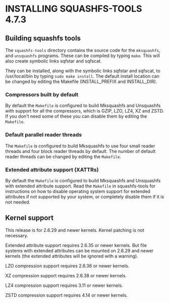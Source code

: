 # INSTALLING SQUASHFS-TOOLS 4.7.3

## Building squashfs tools

The ```squashfs-tools``` directory contains the source code for the ```mksquashfs```,
and ```unsquashfs``` programs.  These can be compiled by typing ```make```.  This
will also create symbolic links sqfstar and sqfscat.

They can be installed, along with the symbolic links sqfstar and sqfscat,
to /usr/local/bin by typing ```sudo make install```.  The default install
location can be changed by editing the Makefile (INSTALL_PREFIX and
INSTALL_DIR).

### Compressors built by default

By default the ```Makefile``` is configured to build Mksquashfs and Unsquashfs
with support for all the compressors, which is GZIP, LZO, LZ4, XZ and ZSTD.
If you don't need some of these you can disable them by editing the ```Makefile```.

### Default parallel reader threads

The ```Makefile``` is configured to build Mksquashfs to use four small reader threads
and four block reader threads by default.  The number of default reader threads
can be changed by editing the ```Makefile```.

### Extended attribute support (XATTRs)

By default the ```Makefile``` is configured to build Mksquashfs and Unsquashfs
with extended attribute support.  Read the ```Makefile``` in squashfs-tools for
instructions on how to disable operating system support for extended attributes
if not supported by your system, or completely disable them if it is not needed.

## Kernel support

This release is for 2.6.29 and newer kernels.  Kernel patching is not necessary.

Extended attribute support requires 2.6.35 or newer kernels.  But
file systems with extended attributes can be mounted on 2.6.29 and
newer kernels (the extended attributes will be ignored with a warning).

LZO compression support requires 2.6.36 or newer kernels.

XZ compression support requires 2.6.38 or newer kernels.

LZ4 compression support requires 3.11 or newer kernels.

ZSTD compression support requires 4.14 or newer kernels.
